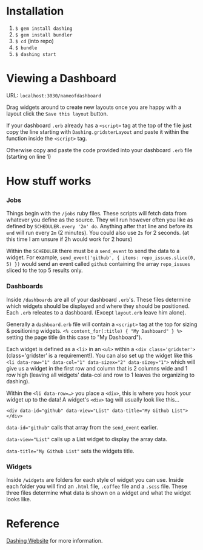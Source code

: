 # Installation
1. `$ gem install dashing`
2. `$ gem install bundler`
3. `$ cd` (into repo)
4. `$ bundle`
5. `$ dashing start`

# Viewing a Dashboard
URL: `localhost:3030/nameofdashboard`

Drag widgets around to create new layouts once you are happy with a layout click the `Save this layout` button.

If your dashboard `.erb` already has a `<script>` tag at the top of the file just copy the line starting with `Dashing.gridsterLayout` and paste it within the function inside the `<script>` tag.

Otherwise copy and paste the code provided into your dashboard `.erb` file (starting on line 1)

# How stuff works

### Jobs
Things begin with the `/jobs` ruby files. These scripts will fetch data from whatever you define as the source. They will run however often you like as defined by `SCHEDULER.every '2m' do`. Anything after that line and before its `end` will run every `2m` (2 minutes). You could also use `2s` for 2 seconds. (at this time I am unsure if 2h would work for 2 hours)

Within the `SCHEDULER` there must be a `send_event` to send the data to a widget. For example, `send_event('github', { items: repo_issues.slice(0, 5) })` would send an event called `github` containing the array `repo_issues` sliced to the top 5 results only.

### Dashboards
Inside `/dashboards` are all of your dashboard `.erb`'s. These files determine which widgets should be displayed and where they should be positioned. Each `.erb` releates to a dashboard. (Except `layout.erb` leave him alone). 

Generally a `dashboard.erb` file will contain a `<script>` tag at the top for sizing & positioning widgets. `<% content_for(:title) { "My Dashboard" } %>` setting the page title (in this case to "My Dashboard").

Each widget is defined as a `<li>` in an `<ul>` within a `<div class='gridster'>` (class='gridster' is a requirement!). You can also set up the widget like this `<li data-row="1" data-col="1" data-sizex="2" data-sizey="1">` which will give us a widget in the first row and column that is 2 columns wide and 1 row high (leaving all widgets' data-col and row to 1 leaves the organizing to dashing).

Within the `<li data-row=…>` you place a `<div>`, this is where you hook your widget up to the data! A widget's `<div>` tag will usually look like this…

	<div data-id="github" data-view="List" data-title="My Github List"></div>
	
`data-id="github"` calls that array from the `send_event` earlier.

`data-view="List"` calls up a List widget to display the array data.

`data-title="My Github List"` sets the widgets title.

### Widgets
Inside `/widgets` are folders for each style of widget you can use. Inside each folder you will find an `.html` file, `.coffee` file and a `.scss` file. These three files determine what data is shown on a widget and what the widget looks like.

# Reference
[Dashing Website](http://shopify.github.com/dashing) for more information.